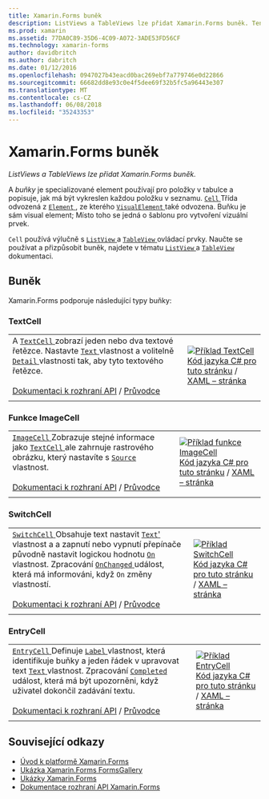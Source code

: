 ```yaml
---
title: Xamarin.Forms buněk
description: ListViews a TableViews lze přidat Xamarin.Forms buněk. Tento článek obsahuje seznam součástí Xamarin.Forms buněk.
ms.prod: xamarin
ms.assetid: 77DA0C89-35D6-4C09-A072-3ADE53FD56CF
ms.technology: xamarin-forms
author: davidbritch
ms.author: dabritch
ms.date: 01/12/2016
ms.openlocfilehash: 0947027b43eacd0bac269ebf7a779746e0d22866
ms.sourcegitcommit: 66682dd8e93c0e4f5dee69f32b5fc5a96443e307
ms.translationtype: MT
ms.contentlocale: cs-CZ
ms.lasthandoff: 06/08/2018
ms.locfileid: "35243353"
---
```

# <a name="xamarinforms-cells"></a>Xamarin.Forms buněk

_ListViews a TableViews lze přidat Xamarin.Forms buněk._

A *buňky* je specializované element používají pro položky v tabulce a popisuje, jak má být vykreslen každou položku v seznamu. [ `Cell` ](https://developer.xamarin.com/api/type/Xamarin.Forms.Cell/) Třída odvozená z [ `Element` ](https://developer.xamarin.com/api/type/Xamarin.Forms.Element/), ze kterého [ `VisualElement` ](https://developer.xamarin.com/api/type/Xamarin.Forms.Element/) také odvozena. Buňku je sám visual element; Místo toho se jedná o šablonu pro vytvoření vizuální prvek.

`Cell` používá výlučně s [ `ListView` ](views.md#listView) a [ `TableView` ](views.md#tableView) ovládací prvky. Naučte se používat a přizpůsobit buněk, najdete v tématu [ `ListView` ](~/xamarin-forms/user-interface/listview/index.md) a [ `TableView` ](~/xamarin-forms/user-interface/tableview.md) dokumentaci.

## <a name="cells"></a>Buněk

Xamarin.Forms podporuje následující typy buňky:

<a name="textCell" />

### <a name="textcell"></a>TextCell

|     |     |
| --- | --- |
| A [ `TextCell` ](https://developer.xamarin.com/api/type/Xamarin.Forms.TextCell) zobrazí jeden nebo dva textové řetězce. Nastavte [ `Text` ](https://developer.xamarin.com/api/property/Xamarin.Forms.TextCell.Text/) vlastnost a volitelně [ `Detail` ](https://developer.xamarin.com/api/property/Xamarin.Forms.TextCell.Detail/) vlastnosti tak, aby tyto textového řetězce.<br /><br />[Dokumentaci k rozhraní API](https://developer.xamarin.com/api/type/Xamarin.Forms.TextCell) / [Průvodce](~/xamarin-forms/user-interface/listview/customizing-cell-appearance.md#TextCell) | [![Příklad TextCell](cells-images/TextCell.png "TextCell příklad")](cells-images/TextCell-Large.png#lightbox "TextCell příklad")<br />[Kód jazyka C# pro tuto stránku](https://github.com/xamarin/xamarin-forms-samples/blob/master/FormsGallery/FormsGallery/FormsGallery/CodeExamples/TextCellDemoPage.cs) / [XAML – stránka](https://github.com/xamarin/xamarin-forms-samples/blob/master/FormsGallery/FormsGallery/FormsGallery/XamlExamples/TextCellDemoPage.xaml) |
|     |     |

### <a name="imagecell"></a>Funkce ImageCell

|     |     |
| --- | --- |
| [ `ImageCell` ](https://developer.xamarin.com/api/type/Xamarin.Forms.ImageCell) Zobrazuje stejné informace jako [ `TextCell` ](#textCell) ale zahrnuje rastrového obrázku, který nastavíte s [ `Source` ](https://developer.xamarin.com/api/property/Xamarin.Forms.Image.Source/) vlastnost.<br /><br />[Dokumentaci k rozhraní API](https://developer.xamarin.com/api/type/Xamarin.Forms.ImageCell) / [Průvodce](~/xamarin-forms/user-interface/listview/customizing-cell-appearance.md#ImageCell) | [![Příklad funkce ImageCell](cells-images/ImageCell.png "funkce ImageCell příklad")](cells-images/ImageCell-Large.png#lightbox "funkce ImageCell příklad")<br />[Kód jazyka C# pro tuto stránku](https://github.com/xamarin/xamarin-forms-samples/blob/master/FormsGallery/FormsGallery/FormsGallery/CodeExamples/ImageCellDemoPage.cs) / [XAML – stránka](https://github.com/xamarin/xamarin-forms-samples/blob/master/FormsGallery/FormsGallery/FormsGallery/XamlExamples/ImageCellDemoPage.xaml) |
|     |     |

### <a name="switchcell"></a>SwitchCell

|     |     |
| --- | --- |
| [ `SwitchCell` ](https://developer.xamarin.com/api/type/Xamarin.Forms.SwitchCell) Obsahuje text nastavit [ `Text`'](https://developer.xamarin.com/api/property/Xamarin.Forms.SwitchCellText/) vlastnost a a zapnutí nebo vypnutí přepínače původně nastavit logickou hodnotu [ `On` ](https://developer.xamarin.com/api/property/Xamarin.Forms.SwitchCell.On/) vlastnost. Zpracování [ `OnChanged` ](https://developer.xamarin.com/api/event/Xamarin.Forms.SwitchCell.OnChanged/) událost, která má informováni, když `On` změny vlastností.<br /><br />[Dokumentaci k rozhraní API](https://developer.xamarin.com/api/type/Xamarin.Forms.SwitchCell) / [Průvodce](~/xamarin-forms/user-interface/tableview.md#switchcell) | [![Příklad SwitchCell](cells-images/SwitchCell.png "SwitchCell příklad")](cells-images/SwitchCell-Large.png#lightbox "SwitchCell příklad")<br />[Kód jazyka C# pro tuto stránku](https://github.com/xamarin/xamarin-forms-samples/blob/master/FormsGallery/FormsGallery/FormsGallery/CodeExamples/SwitchCellDemoPage.cs) / [XAML – stránka](https://github.com/xamarin/xamarin-forms-samples/blob/master/FormsGallery/FormsGallery/FormsGallery/XamlExamples/SwitchCellDemoPage.xaml) |
|     |     |

### <a name="entrycell"></a>EntryCell

|     |     |
| --- | --- |
| [ `EntryCell` ](https://developer.xamarin.com/api/type/Xamarin.Forms.EntryCell) Definuje [ `Label` ](https://developer.xamarin.com/api/property/Xamarin.Forms.EntryCell.Label/) vlastnost, která identifikuje buňky a jeden řádek v upravovat text [ `Text` ](https://developer.xamarin.com/api/property/Xamarin.Forms.EntryCell.Text/) vlastnost. Zpracování [ `Completed` ](https://developer.xamarin.com/api/event/Xamarin.Forms.EntryCell.Completed/) událost, která má být upozorněni, když uživatel dokončil zadávání textu.<br /><br />[Dokumentaci k rozhraní API](https://developer.xamarin.com/api/type/Xamarin.Forms.EntryCell) / [Průvodce](~/xamarin-forms/user-interface/tableview.md#entrycell) | [![Příklad EntryCell](cells-images/EntryCell.png "EntryCell příklad")](cells-images/EntryCell-Large.png#lightbox "EntryCell příklad")<br />[Kód jazyka C# pro tuto stránku](https://github.com/xamarin/xamarin-forms-samples/blob/master/FormsGallery/FormsGallery/FormsGallery/CodeExamples/EntryCellDemoPage.cs) / [XAML – stránka](https://github.com/xamarin/xamarin-forms-samples/blob/master/FormsGallery/FormsGallery/FormsGallery/XamlExamples/EntryCellDemoPage.xaml) |
|     |     |


## <a name="related-links"></a>Související odkazy

- [Úvod k platformě Xamarin.Forms](~/xamarin-forms/get-started/introduction-to-xamarin-forms.md)
- [Ukázka Xamarin.Forms FormsGallery](https://developer.xamarin.com/samples/xamarin-forms/FormsGallery/)
- [Ukázky Xamarin.Forms](https://developer.xamarin.com/samples/xamarin-forms/all/)
- [Dokumentace rozhraní API Xamarin.Forms](https://developer.xamarin.com/api/root/Xamarin.Forms/)
